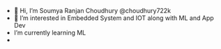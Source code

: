 - 👋 Hi, I’m Soumya Ranjan Choudhury @choudhury722k
- 👀 I’m interested in Embedded System and IOT along with ML and App Dev
-  I’m currently learning ML
- 

<!---
choudhury722k/choudhury722k is a ✨ special ✨ repository because its `README.md` (this file) appears on your GitHub profile.
You can click the Preview link to take a look at your changes.
--->
